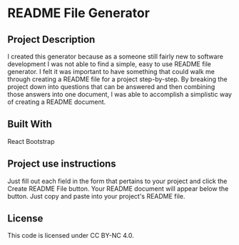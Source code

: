 # README File Generator

## Project Description

I created this generator because as a someone still fairly new to software development I was not able to find a simple, easy to use README file generator. I felt it was important to have something that could walk me through creating a README file for a project step-by-step. By breaking the project down into questions that can be answered and then combining those answers into one document, I was able to accomplish a simplistic way of creating a README document. 

## Built With 
React 
Bootstrap

## Project use instructions

Just fill out each field in the form that pertains to your project and click the Create README File button. Your README document will appear below the button. Just copy and paste into your project's README file.

## License

This code is licensed under CC BY-NC 4.0.
